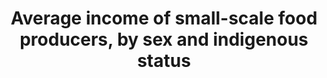 ---
data_non_statistical: true
goal_meta_link: http://unstats.un.org/sdgs/files/metadata-compilation/Metadata-Goal-2.pdf
goal_meta_link_page: 9
graph: null
graph_status_notes: unk
graph_title: Average income of small-scale food producers, by sex and indigenous status
graph_type: null
graph_type_description: null
has_metadata: false
indicator: 2.3.2
indicator_name: Average income of small-scale food producers, by sex and indigenous
  status
indicator_variable: null
layout: indicator
permalink: /2-3-2/
published: true
reporting_status: notstarted
sdg_goal: 2
source_active_1: true
source_notes_1: null
source_title_1: null
target: By 2030, double the agricultural productivity and incomes of small-scale food
  producers, in particular women, indigenous peoples, family farmers, pastoralists
  and fishers, including through secure and equal access to land, other productive
  resources and inputs, knowledge, financial services, markets and opportunities for
  value addition and nonfarm employment.
target_id: '2.3'
title: Average income of small-scale food producers, by sex and indigenous status
un_custodial_agency: 'FAO (Partnering Agencies: World Bank)'
un_designated_tier: '3'
variable_description: null
variable_notes: null
---